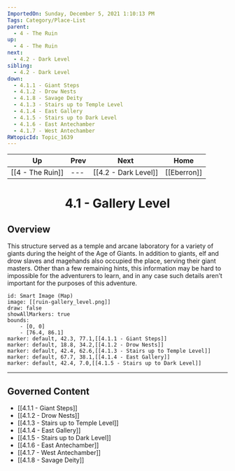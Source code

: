 ```yaml
---
ImportedOn: Sunday, December 5, 2021 1:10:13 PM
Tags: Category/Place-List
parent:
  - 4 - The Ruin
up:
  - 4 - The Ruin
next:
  - 4.2 - Dark Level
sibling:
  - 4.2 - Dark Level
down:
  - 4.1.1 - Giant Steps
  - 4.1.2 - Drow Nests
  - 4.1.8 - Savage Deity
  - 4.1.3 - Stairs up to Temple Level
  - 4.1.4 - East Gallery
  - 4.1.5 - Stairs up to Dark Level
  - 4.1.6 - East Antechamber
  - 4.1.7 - West Antechamber
RWtopicId: Topic_1639
---
```


| Up | Prev | Next | Home |
|----|------|------|------|
| [[4 - The Ruin]] | --- | [[4.2 - Dark Level]] | [[Eberron]] |

# <center>4.1 - Gallery Level</center>

## Overview

This structure served as a temple and arcane laboratory for a variety of giants during the height of the Age of Giants. In addition to giants, elf and drow slaves and magehands also occupied the place, serving their giant masters. Other than a few remaining hints, this information may be hard to impossible for the adventurers to learn, and in any case such details aren’t important for the purposes of this adventure.

```leaflet
id: Smart Image (Map)
image: [[ruin-gallery_level.png]]
draw: false
showAllMarkers: true
bounds:
    - [0, 0]
    - [76.4, 86.1]
marker: default, 42.3, 77.1,[[4.1.1 - Giant Steps]]
marker: default, 18.8, 34.2,[[4.1.2 - Drow Nests]]
marker: default, 42.4, 62.6,[[4.1.3 - Stairs up to Temple Level]]
marker: default, 67.7, 38.1,[[4.1.4 - East Gallery]]
marker: default, 42.4, 7.0,[[4.1.5 - Stairs up to Dark Level]]
```


---
## Governed Content
- [[4.1.1 - Giant Steps]]
- [[4.1.2 - Drow Nests]]
- [[4.1.3 - Stairs up to Temple Level]]
- [[4.1.4 - East Gallery]]
- [[4.1.5 - Stairs up to Dark Level]]
- [[4.1.6 - East Antechamber]]
- [[4.1.7 - West Antechamber]]
- [[4.1.8 - Savage Deity]]
